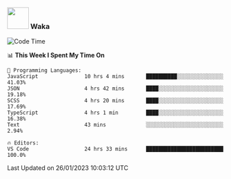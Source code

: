 ### <img src="https://media.giphy.com/media/VgCDAzcKvsR6OM0uWg/giphy.gif" width="50"> Waka

  <!--START_SECTION:waka-->
![Code Time](http://img.shields.io/badge/Code%20Time-1%2C219%20hrs%202%20mins-blue)

📊 **This Week I Spent My Time On** 

```text
💬 Programming Languages: 
JavaScript               10 hrs 4 mins       ██████████░░░░░░░░░░░░░░░   41.03% 
JSON                     4 hrs 42 mins       ████░░░░░░░░░░░░░░░░░░░░░   19.18% 
SCSS                     4 hrs 20 mins       ████░░░░░░░░░░░░░░░░░░░░░   17.69% 
TypeScript               4 hrs 1 min         ████░░░░░░░░░░░░░░░░░░░░░   16.38% 
Text                     43 mins             ░░░░░░░░░░░░░░░░░░░░░░░░░   2.94%

🔥 Editors: 
VS Code                  24 hrs 33 mins      █████████████████████████   100.0%

```


 Last Updated on 26/01/2023 10:03:12 UTC
<!--END_SECTION:waka-->
